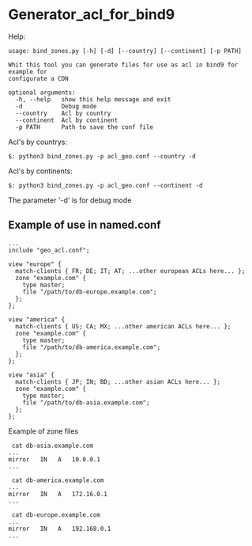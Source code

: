 # Generator_acl_for_bind9

Help:
~~~
usage: bind_zones.py [-h] [-d] [--country] [--continent] [-p PATH]

Whit this tool you can generate files for use as acl in bind9 for example for
configurate a CDN

optional arguments:
  -h, --help   show this help message and exit
  -d           Debug mode
  --country    Acl by country
  --continent  Acl by continent
  -p PATH      Path to save the conf file

~~~

Acl's by countrys:

`$: python3 bind_zones.py -p acl_geo.conf --country -d`

Acl's by continents:

`$: python3 bind_zones.py -p acl_geo.conf --continent -d`

The parameter '-d' is for debug mode

## Example of use in named.conf

~~~~
...
include "geo_acl.conf";

view "europe" {
  match-clients { FR; DE; IT; AT; ...other european ACLs here... };
  zone "example.com" {
    type master;
    file "/path/to/db-europe.example.com";
  };
};

view "america" {
  match-clients { US; CA; MX; ...other american ACLs here... };
  zone "example.com" {
    type master;
    file "/path/to/db-america.example.com";
  };
};

view "asia" {
  match-clients { JP; IN; BD; ...other asian ACLs here... };
  zone "example.com" {
    type master;
    file "/path/to/db-asia.example.com";
  };
};
~~~~

Example of zone files

~~~~
 cat db-asia.example.com
...
mirror   IN   A   10.0.0.1
...

 cat db-america.example.com
...
mirror   IN   A   172.16.0.1
...

 cat db-europe.example.com
...
mirror   IN   A   192.168.0.1
...
~~~~
